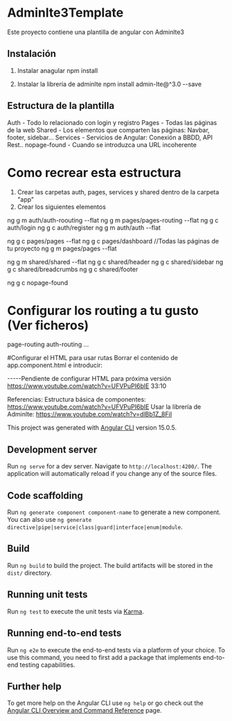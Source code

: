 # Adminlte3Template
Este proyecto contiene una plantilla de angular con Adminlte3

## Instalación
1. Instalar anagular
npm install

2. Instalar la librería de adminlte
npm install admin-lte@^3.0 --save

## Estructura de la plantilla
Auth - Todo lo relacionado con login y registro
Pages - Todas las páginas de la web
Shared - Los elementos que comparten las páginas: Navbar, footer, sidebar...
Services - Servicios de Angular: Conexión a BBDD, API Rest..
nopage-found - Cuando se introduzca una URL incoherente

# Como recrear esta estructura
1. Crear las carpetas auth, pages, services y shared dentro de la carpeta "app"
2. Crear los siguientes elementos

ng g m auth/auth-roouting --flat
ng g m pages/pages-routing --flat
ng g c auth/login
ng g c auth/register
ng g m auth/auth --flat

ng g c pages/pages --flat
ng g c pages/dashboard 
//Todas las páginas de tu proyecto
ng g m pages/pages --flat

ng g m shared/shared --flat
ng g c shared/header
ng g c shared/sidebar
ng g c shared/breadcrumbs
ng g c shared/footer

ng g c nopage-found 

# Configurar los routing a tu gusto (Ver ficheros)
  page-routing
  auth-routing
  ...
  
#Configurar el HTML para usar rutas
Borrar el contenido de app.component.html e introducir: <router-outlet></router-outlet>
 
-----Pendiente de configurar HTML para próxima versión
https://www.youtube.com/watch?v=UFVPuPI6blE 33:10



Referencias:
Estructura básica de componentes:
https://www.youtube.com/watch?v=UFVPuPI6blE
Usar la librería de Adminlte:
https://www.youtube.com/watch?v=dlBb1Z_8FiI

This project was generated with [Angular CLI](https://github.com/angular/angular-cli) version 15.0.5.

## Development server

Run `ng serve` for a dev server. Navigate to `http://localhost:4200/`. The application will automatically reload if you change any of the source files.

## Code scaffolding

Run `ng generate component component-name` to generate a new component. You can also use `ng generate directive|pipe|service|class|guard|interface|enum|module`.

## Build

Run `ng build` to build the project. The build artifacts will be stored in the `dist/` directory.

## Running unit tests

Run `ng test` to execute the unit tests via [Karma](https://karma-runner.github.io).

## Running end-to-end tests

Run `ng e2e` to execute the end-to-end tests via a platform of your choice. To use this command, you need to first add a package that implements end-to-end testing capabilities.

## Further help

To get more help on the Angular CLI use `ng help` or go check out the [Angular CLI Overview and Command Reference](https://angular.io/cli) page.
